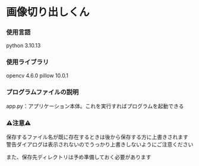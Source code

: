 # 画像切り出しくん

### 使用言語
python 3.10.13
### 使用ライブラリ
opencv 4.6.0
pillow 10.0.1

### プログラムファイルの説明
app.py：アプリケーション本体。これを実行すればプログラムを起動できる

### ⚠️注意⚠️
保存するファイル名が既に存在するときは後から保存する方に上書きされます
警告ダイアログは表示されないのでうっかり上書きしないようにご注意ください

また、保存先ディレクトリは予め準備しておく必要があります
